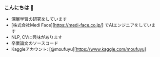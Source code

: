 ### こんにちは 👋

- 深層学習の研究をしています
- [株式会社Medi Face][https://medi-face.co.jp/] でAIエンジニアをしています
- NLP, CVに興味があります
- 卒業論文のソースコード
- Kaggleアカウント: [@moufuyu][https://www.kaggle.com/moufuyu]


<!--
**moufuyu/moufuyu** is a ✨ _special_ ✨ repository because its `README.md` (this file) appears on your GitHub profile.

Here are some ideas to get you started:

- 🔭 I’m currently working on ...
- 🌱 I’m currently learning ...
- 👯 I’m looking to collaborate on ...
- 🤔 I’m looking for help with ...
- 💬 Ask me about ...
- 📫 How to reach me: ...
- 😄 Pronouns: ...
- ⚡ Fun fact: ...
-->
